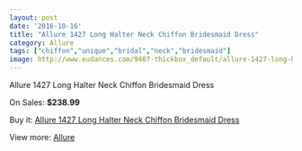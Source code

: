 ```yaml
---
layout: post
date: '2016-10-16'
title: "Allure 1427 Long Halter Neck Chiffon Bridesmaid Dress"
category: Allure 
tags: ["chiffon","unique","bridal","neck","bridesmaid"]
image: http://www.eudances.com/9407-thickbox_default/allure-1427-long-halter-neck-chiffon-bridesmaid-dress.jpg
---
```

Allure 1427 Long Halter Neck Chiffon Bridesmaid Dress

On Sales: **$238.99**
<a href="https://www.eudances.com/en/allure/3135-allure-1427-long-halter-neck-chiffon-bridesmaid-dress.html"><amp-img layout="responsive" width="600" height="600" src="//www.eudances.com/9407-thickbox_default/allure-1427-long-halter-neck-chiffon-bridesmaid-dress.jpg" alt="Allure 1427 Long Halter Neck Chiffon Bridesmaid Dress 0" /></a>
<a href="https://www.eudances.com/en/allure/3135-allure-1427-long-halter-neck-chiffon-bridesmaid-dress.html"><amp-img layout="responsive" width="600" height="600" src="//www.eudances.com/9408-thickbox_default/allure-1427-long-halter-neck-chiffon-bridesmaid-dress.jpg" alt="Allure 1427 Long Halter Neck Chiffon Bridesmaid Dress 1" /></a>
<a href="https://www.eudances.com/en/allure/3135-allure-1427-long-halter-neck-chiffon-bridesmaid-dress.html"><amp-img layout="responsive" width="600" height="600" src="//www.eudances.com/9409-thickbox_default/allure-1427-long-halter-neck-chiffon-bridesmaid-dress.jpg" alt="Allure 1427 Long Halter Neck Chiffon Bridesmaid Dress 2" /></a>
<a href="https://www.eudances.com/en/allure/3135-allure-1427-long-halter-neck-chiffon-bridesmaid-dress.html"><amp-img layout="responsive" width="600" height="600" src="//www.eudances.com/9410-thickbox_default/allure-1427-long-halter-neck-chiffon-bridesmaid-dress.jpg" alt="Allure 1427 Long Halter Neck Chiffon Bridesmaid Dress 3" /></a>

Buy it: [Allure 1427 Long Halter Neck Chiffon Bridesmaid Dress](https://www.eudances.com/en/allure/3135-allure-1427-long-halter-neck-chiffon-bridesmaid-dress.html "Allure 1427 Long Halter Neck Chiffon Bridesmaid Dress")

View more: [Allure ](https://www.eudances.com/en/53-allure "Allure ")